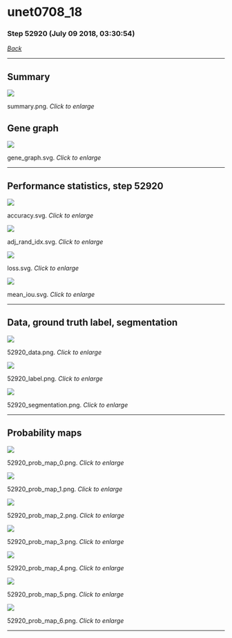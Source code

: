 # unet0708_18

### Step 52920 (July 09 2018, 03:30:54)

[_Back_](..)

---

## Summary

<div class="images"><a href="media/summary.png"><img  src="media/summary.png" align="center"></a><p>summary.png. <i>Click to enlarge</i></p></div>

## Gene graph

<div class="images"><a href="media/gene_graph.svg"><img  src="media/gene_graph.svg" align="center"></a><p>gene_graph.svg. <i>Click to enlarge</i></p></div>

---

## Performance statistics, step 52920

<div class="images"><a href="media/accuracy.svg"><img class="mini" src="media/accuracy.svg" align="center"></a><p>accuracy.svg. <i>Click to enlarge</i></p></div>
<div class="images"><a href="media/adj_rand_idx.svg"><img class="mini" src="media/adj_rand_idx.svg" align="center"></a><p>adj_rand_idx.svg. <i>Click to enlarge</i></p></div>
<div class="images"><a href="media/loss.svg"><img class="mini" src="media/loss.svg" align="center"></a><p>loss.svg. <i>Click to enlarge</i></p></div>
<div class="images"><a href="media/mean_iou.svg"><img class="mini" src="media/mean_iou.svg" align="center"></a><p>mean_iou.svg. <i>Click to enlarge</i></p></div>

---

## Data, ground truth label, segmentation

<div class="images"><a href="media/52920_data.png"><img class="mini" src="media/52920_data.png" align="center"></a><p>52920_data.png. <i>Click to enlarge</i></p></div>
<div class="images"><a href="media/52920_label.png"><img class="mini" src="media/52920_label.png" align="center"></a><p>52920_label.png. <i>Click to enlarge</i></p></div>
<div class="images"><a href="media/52920_segmentation.png"><img class="mini" src="media/52920_segmentation.png" align="center"></a><p>52920_segmentation.png. <i>Click to enlarge</i></p></div>

---

## Probability maps

<div class="images"><a href="media/52920_prob_map_0.png"><img class="mini" src="media/52920_prob_map_0.png" align="center"></a><p>52920_prob_map_0.png. <i>Click to enlarge</i></p></div>
<div class="images"><a href="media/52920_prob_map_1.png"><img class="mini" src="media/52920_prob_map_1.png" align="center"></a><p>52920_prob_map_1.png. <i>Click to enlarge</i></p></div>
<div class="images"><a href="media/52920_prob_map_2.png"><img class="mini" src="media/52920_prob_map_2.png" align="center"></a><p>52920_prob_map_2.png. <i>Click to enlarge</i></p></div>
<div class="images"><a href="media/52920_prob_map_3.png"><img class="mini" src="media/52920_prob_map_3.png" align="center"></a><p>52920_prob_map_3.png. <i>Click to enlarge</i></p></div>
<div class="images"><a href="media/52920_prob_map_4.png"><img class="mini" src="media/52920_prob_map_4.png" align="center"></a><p>52920_prob_map_4.png. <i>Click to enlarge</i></p></div>
<div class="images"><a href="media/52920_prob_map_5.png"><img class="mini" src="media/52920_prob_map_5.png" align="center"></a><p>52920_prob_map_5.png. <i>Click to enlarge</i></p></div>
<div class="images"><a href="media/52920_prob_map_6.png"><img class="mini" src="media/52920_prob_map_6.png" align="center"></a><p>52920_prob_map_6.png. <i>Click to enlarge</i></p></div>

---


